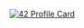 [![42 Profile Card](https://1337-readme.vercel.app/api/profile?cursus=42cursus&email=hide&leet_logo=hide&login=lpsyk)](https://github.com/mohouyizme/1337-readme)

